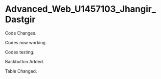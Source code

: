 # Advanced_Web_U1457103_Jhangir_Dastgir
Code Changes. 

Codes now working. 

Codes testing. 

Backbutton Added.

Table Changed. 
